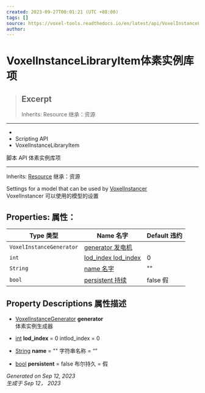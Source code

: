 ```yaml
---
created: 2023-09-27T00:01:21 (UTC +08:00)
tags: []
source: https://voxel-tools.readthedocs.io/en/latest/api/VoxelInstanceLibraryItem/
author: 
---
```


# VoxelInstanceLibraryItem体素实例库项

> ## Excerpt
> Inherits: Resource 继承：资源

---
-   [](https://voxel-tools.readthedocs.io/en/latest/)
-   Scripting API
-   VoxelInstanceLibraryItem
  
脚本 API 体素实例库项

___

Inherits: [Resource](https://docs.godotengine.org/en/stable/classes/class_resource.html) 继承：资源

Settings for a model that can be used by [VoxelInstancer](https://voxel-tools.readthedocs.io/en/latest/api/VoxelInstancer/)  
VoxelInstancer 可以使用的模型的设置

## Properties: 属性：

| Type 类型 | Name 名字 | Default 违约 |
| --- | --- | --- |
| `VoxelInstanceGenerator` | [generator 发电机](https://voxel-tools.readthedocs.io/en/latest/api/VoxelInstanceLibraryItem/#i_generator) |  |
| `int` | [lod\_index lod\_index](https://voxel-tools.readthedocs.io/en/latest/api/VoxelInstanceLibraryItem/#i_lod_index) | 0 |
| `String` | [name 名字](https://voxel-tools.readthedocs.io/en/latest/api/VoxelInstanceLibraryItem/#i_name) | "" |
| `bool` | [persistent 持续](https://voxel-tools.readthedocs.io/en/latest/api/VoxelInstanceLibraryItem/#i_persistent) | false 假 |

## Property Descriptions 属性描述

-   [VoxelInstanceGenerator](https://voxel-tools.readthedocs.io/en/latest/api/VoxelInstanceGenerator/) **generator**  
    体素实例生成器
    
-   [int](https://docs.godotengine.org/en/stable/classes/class_int.html) **lod\_index** = 0 intlod\_index = 0
    
-   [String](https://docs.godotengine.org/en/stable/classes/class_string.html) **name** = "" 字符串名称 = “”
    
-   [bool](https://docs.godotengine.org/en/stable/classes/class_bool.html) **persistent** = false 布尔持久 = 假
    

_Generated on Sep 12, 2023  
生成于 Sep 12， 2023_
